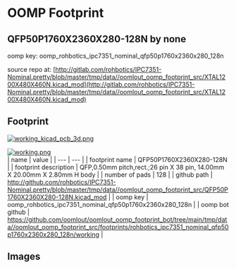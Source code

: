 # OOMP Footprint  
## QFP50P1760X2360X280-128N  by none  
  
oomp key: oomp_rohbotics_ipc7351_nominal_qfp50p1760x2360x280_128n  
  
source repo at: [http://gitlab.com/rohbotics/IPC7351-Nominal.pretty/blob/master/tmp/data//oomlout_oomp_footprint_src/XTAL1200X480X460N.kicad_mod](http://gitlab.com/rohbotics/IPC7351-Nominal.pretty/blob/master/tmp/data//oomlout_oomp_footprint_src/XTAL1200X480X460N.kicad_mod)  
## Footprint  
  
[![working_kicad_pcb_3d.png](working_kicad_pcb_3d_600.png)](working_kicad_pcb_3d.png)  
  
[![working.png](working_600.png)](working.png)  
| name | value | 
| --- | --- | 
| footprint name | QFP50P1760X2360X280-128N | 
| footprint description | QFP,0.50mm pitch,rect.;26 pin X 38 pin, 14.00mm X 20.00mm X 2.80mm H body | 
| number of pads | 128 | 
| github path | http://github.com/rohbotics/IPC7351-Nominal.pretty/blob/master/tmp/data//oomlout_oomp_footprint_src/QFP50P1760X2360X280-128N.kicad_mod | 
| oomp key | oomp_rohbotics_ipc7351_nominal_qfp50p1760x2360x280_128n | 
| oomp bot github | https://github.com/oomlout/oomlout_oomp_footprint_bot/tree/main/tmp/data//oomlout_oomp_footprint_src/footprints/rohbotics_ipc7351_nominal_qfp50p1760x2360x280_128n/working | 
## Images  
